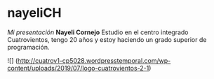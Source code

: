 # nayeliCH
_Mi presentación_
**Nayeli Cornejo**
Estudio en el centro integrado Cuatrovientos, tengo 20 años y estoy haciendo un grado superior de programación.


![] (http://cuatrov1-cp5028.wordpresstemporal.com/wp-content/uploads/2019/07/logo-cuatrovientos-2-1)
